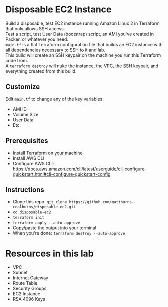 # Disposable EC2 Instance
Build a disposable, test EC2 instance running Amazon Linux 2 in Terraform that only allows SSH access.</br>
Test a script, test User Data (bootstrap) script, an AMI you've created in Packer, or whatever you need.</br>
`main.tf` is a flat Terraform configuration file that builds an EC2 instance with all dependencies necessary to SSH to it and lab.</br>
This build will create an SSH keypair on the machine you run this Terraform code from.</br>
A `terraform destroy` will nuke the instance, the VPC, the SSH keypair, and everything created from this build.

## Customize
Edit `main.tf` to change any of the key variables:
- AMI ID
- Volume Size
- User Data
- Etc.

## Prerequisites
- Install Terraform on your machine
- Install AWS CLI
- Configure AWS CLI: https://docs.aws.amazon.com/cli/latest/userguide/cli-configure-quickstart.html#cli-configure-quickstart-config

## Instructions
- Clone this repo: `git clone https://github.com/mattburns-coalburns/disposable-ec2.git`
- `cd disposable-ec2`
- `terraform init`
- `terraform apply --auto-approve`
- Copy/paste the output into your terminal
- When you're done: `terraform destroy --auto-approve` 

# Resources in this lab
- VPC
- Subnet
- Internet Gateway
- Route Table
- Security Groups
- EC2 Instance
- RSA 4096 Keys